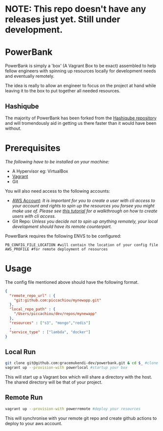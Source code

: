 # NOTE: This repo doesn't have any releases just yet. Still under development. 

# PowerBank

PowerBank is simply a 'box' (A Vagrant Box to be exact) assembled to help fellow engineers with spinning up resources locally for development needs and eventually remotely. 

The idea is really to allow an engineer to focus on the project at hand while leaving it to the box to put together all needed resources.

## Hashiqube

The majority of PowerBank has been forked from the [Hashiqube repository](https://github.com/servian/hashiqube) and will tromendously aid in getting us there faster than it would have been without.

# Prerequisites

*The following have to be installed on your machine:*
- A Hypervisor eg: VirtualBox
- [Vagrant](https://www.vagrantup.com/downloads.html)
- Git

You will also need access to the following accounts:
- [AWS Account](https://aws.amazon.com/console/): *It is important for you to create a user with cli access to your account and rights to spin up the resources you forsee you might make use of. Please see [this tutorial](https://docs.aws.amazon.com/IAM/latest/UserGuide/id_users_create.html) for a walkthrough on how to create users with cli access.*
- Git Repo: *Unless you decide not to spin up anything remotely, your local development should have its remote counterpart.*

PowerBank requires the following ENVS to be configured:
```
PB_CONFIG_FILE_LOCATION #will contain the location of your config file
AWS_PROFILE #for remote deployment of resources

```

# Usage

The config file mentioned above should have the following format. 

```json
{
  "remote_repo_url" : {
    "git:github.com:piccachiou/mynewapp.git"
  },
  "local_repo_path" : {
    "/Users/piccachiou/dev/repos/mynewapp"
  },
  "resources" : ["s3", "mongo","redis"]
  ,
  "service_type" : ["lambda", "docker"]
}
```

## Local Run
```bash
git clone git@github.com:gracemukendi-dev/powerbank.git & cd $_ #clone this repo and cd into it
vagrant up --provision-with powerlocal #startup your box
```
This will start up a Vagrant box which will share a directory with the host. The shared directory will be that of your project.

## Remote Run
```bash
vagrant up --provision-with powerremote #deploy your resources
```
This will synchronise with your remote git repo and create github actions to deploy to your aws account. 



